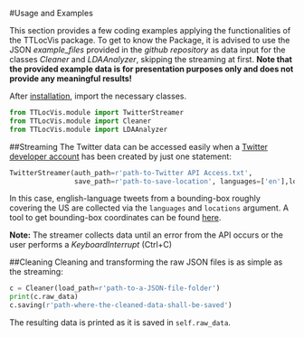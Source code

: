 #Usage and Examples

This section provides a few coding examples applying the functionalities of the TTLocVis package. To get to know the
Package, it is advised to use the JSON *example_files* provided in the *github repository* as data input for the 
classes *Cleaner* and *LDAAnalyzer*, skipping the streaming at first. __Note that the provided example data is for
presentation purposes only and does not provide any meaningful results!__   

After [installation], import the necessary classes.
```python
from TTLocVis.module import TwitterStreamer
from TTLocVis.module import Cleaner
from TTLocVis.module import LDAAnalyzer
```
[installation]: README.md

##Streaming
The Twitter data can be accessed easily when a [Twitter developer account] has been created by just one statement:
```python
TwitterStreamer(auth_path=r'path-to-Twitter API Access.txt',
                save_path=r'path-to-save-location', languages=['en'],locations=[-125,25,-65,48])
```
In this case, english-language tweets from a bounding-box roughly covering the US are collected via the `languages` 
and `locations` argument. A tool to get bounding-box coordinates can be found [here].
 
__Note:__ The streamer collects data until an error from the API occurs or the user performs a *KeyboardInterrupt* 
(Ctrl+C) 

[here]: https://boundingbox.klokantech.com/
[Twitter developer account]: https://developer.twitter.com/en

##Cleaning
Cleaning and transforming the raw JSON files is as simple as the streaming:
```python
c = Cleaner(load_path=r'path-to-a-JSON-file-folder')
print(c.raw_data)
c.saving(r'path-where-the-cleaned-data-shall-be-saved')
```
The resulting data is printed as it is saved in `self.raw_data`.

##





